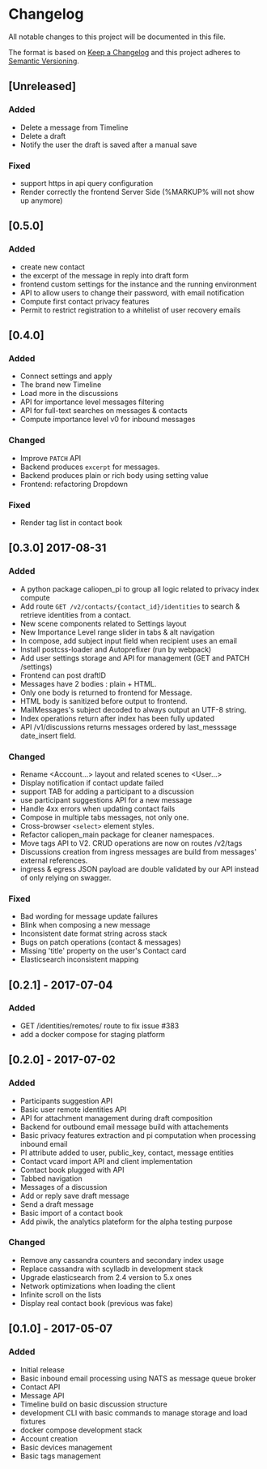 # Changelog
All notable changes to this project will be documented in this file.

The format is based on [Keep a Changelog](http://keepachangelog.com/en/1.0.0/)
and this project adheres to [Semantic Versioning](http://semver.org/spec/v2.0.0.html).

## [Unreleased]

### Added

- Delete a message from Timeline
- Delete a draft
- Notify the user the draft is saved after a manual save

### Fixed

- support https in api query configuration
- Render correctly the frontend Server Side (%MARKUP% will not show up anymore)

## [0.5.0]

### Added

- create new contact
- the excerpt of the message in reply into draft form
- frontend custom settings for the instance and the running environment
- API to allow users to change their password, with email notification
- Compute first contact privacy features
- Permit to restrict registration to a whitelist of user recovery emails

## [0.4.0]

### Added

- Connect settings and apply
- The brand new Timeline
- Load more in the discussions
- API for importance level messages filtering
- API for full-text searches on messages & contacts
- Compute importance level v0 for inbound messages


### Changed

- Improve `PATCH` API
- Backend produces `excerpt` for messages.
- Backend produces plain or rich body using setting value
- Frontend: refactoring Dropdown

### Fixed

- Render tag list in contact book

## [0.3.0] 2017-08-31

### Added
- A python package caliopen_pi to group all logic related to privacy index compute
- Add route `GET /v2/contacts/{contact_id}/identities` to search & retrieve identities from a contact.
- New scene components related to Settings layout
- New Importance Level range slider in tabs & alt navigation
- In compose, add subject input field when recipient uses an email
- Install postcss-loader and Autoprefixer (run by webpack)
- Add user settings storage and API for management (GET and PATCH /settings)
- Frontend can post draftID
- Messages have 2 bodies : plain + HTML.
- Only one body is returned to frontend for Message.
- HTML body is sanitized before output to frontend.
- MailMessages's subject decoded to always output an UTF-8 string.
- Index operations return after index has been fully updated
- API /v1/discussions returns messages ordered by last_messsage date_insert field.

### Changed
- Rename <Account...> layout and related scenes to <User...>
- Display notification if contact update failed
- support TAB for adding a participant to a discussion
- use participant suggestions API for a new message
- Handle 4xx errors when updating contact fails
- Compose in multiple tabs messages, not only one.
- Cross-browser `<select>` element styles.
- Refactor caliopen_main package for cleaner namespaces.
- Move tags API to V2. CRUD operations are now on routes /v2/tags
- Discussions creation from ingress messages are build from messages' external references.
- ingress & egress JSON payload are double validated by our API instead of only relying on swagger.

### Fixed
- Bad wording for message update failures
- Blink when composing a new message
- Inconsistent date format string across stack
- Bugs on patch operations (contact & messages)
- Missing 'title' property on the user's Contact card
- Elasticsearch inconsistent mapping

## [0.2.1] - 2017-07-04
### Added
- GET /identities/remotes/<identifier> route to fix issue #383
- add a docker compose for staging platform

## [0.2.0] - 2017-07-02
### Added
- Participants suggestion API
- Basic user remote identities API
- API for attachment management during draft composition
- Backend for outbound email message build with attachements
- Basic privacy features extraction and pi computation when processing inbound email
- PI attribute added to user, public_key, contact, message entities
- Contact vcard import API and client implementation
- Contact book plugged with API
- Tabbed navigation
- Messages of a discussion
- Add or reply save draft message
- Send a draft message
- Basic import of a contact book
- Add piwik, the analytics plateform for the alpha testing purpose


### Changed
- Remove any cassandra counters and secondary index usage
- Replace cassandra with scylladb in development stack
- Upgrade elasticsearch from 2.4 version to 5.x ones
- Network optimizations when loading the client
- Infinite scroll on the lists
- Display real contact book (previous was fake)


## [0.1.0] - 2017-05-07
### Added
- Initial release
- Basic inbound email processing using NATS as message queue broker
- Contact API
- Message API
- Timeline build on basic discussion structure
- development CLI with basic commands to manage storage and load fixtures
- docker compose development stack
- Account creation
- Basic devices management
- Basic tags management

